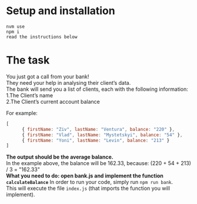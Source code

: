 # Setup and installation
```
nvm use  
npm i  
read the instructions below
```

# The task
You just got a call from your bank!  
They need your help in analysing their client’s data.  
The bank will send you a list of clients, each with the following information:  
      1.The Client’s name  
      2.The Client’s current account balance  

For example:  
```javascript
[
      { firstName: "Ziv", lastName: "Ventura", balance: "220" },
      { firstName: "Vlad", lastName: "Mystetskyi", balance: "54" },
      { firstName: "Yoni", lastName: "Levin", balance: "213" }
]
```

**The output should be the average balance.**  
In the example above, the balance will be 162.33, because: (220 + 54 + 213) / 3 = "162.33"  
**What you need to do: open bank.js and implement the function `calculateBalance`**
In order to run your code, simply run `npm run bank`.  
This will execute the file `index.js` (that imports the function you will implement).  